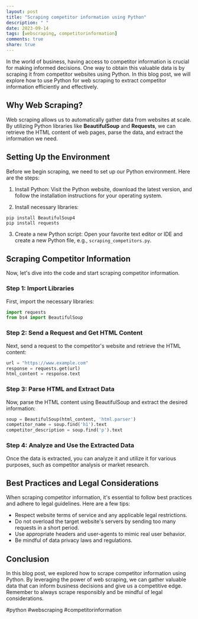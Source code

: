 ```yaml
---
layout: post
title: "Scraping competitor information using Python"
description: " "
date: 2023-09-14
tags: [webscraping, competitorinformation]
comments: true
share: true
---
```


In the world of business, having access to competitor information is crucial for making informed decisions. One way to obtain this valuable data is by scraping it from competitor websites using Python. In this blog post, we will explore how to use Python for web scraping to extract competitor information efficiently and effectively.

## Why Web Scraping?

Web scraping allows us to automatically gather data from websites at scale. By utilizing Python libraries like **BeautifulSoup** and **Requests**, we can retrieve the HTML content of web pages, parse the data, and extract the information we need.

## Setting Up the Environment

Before we begin scraping, we need to set up our Python environment. Here are the steps:

1. Install Python: Visit the Python website, download the latest version, and follow the installation instructions for your operating system.

2. Install necessary libraries:
```
pip install BeautifulSoup4
pip install requests
```

3. Create a new Python script: Open your favorite text editor or IDE and create a new Python file, e.g., `scraping_competitors.py`.

## Scraping Competitor Information

Now, let's dive into the code and start scraping competitor information.

### Step 1: Import Libraries

First, import the necessary libraries:
```python
import requests
from bs4 import BeautifulSoup
```

### Step 2: Send a Request and Get HTML Content

Next, send a request to the competitor's website and retrieve the HTML content:
```python
url = "https://www.example.com"
response = requests.get(url)
html_content = response.text
```

### Step 3: Parse HTML and Extract Data

Now, parse the HTML content using BeautifulSoup and extract the desired information:
```python
soup = BeautifulSoup(html_content, 'html.parser')
competitor_name = soup.find('h1').text
competitor_description = soup.find('p').text
```

### Step 4: Analyze and Use the Extracted Data

Once the data is extracted, you can analyze it and utilize it for various purposes, such as competitor analysis or market research.

## Best Practices and Legal Considerations

When scraping competitor information, it's essential to follow best practices and adhere to legal guidelines. Here are a few tips:

- Respect website terms of service and any applicable legal restrictions.
- Do not overload the target website's servers by sending too many requests in a short period.
- Use appropriate headers and user-agents to mimic real user behavior.
- Be mindful of data privacy laws and regulations.

## Conclusion

In this blog post, we explored how to scrape competitor information using Python. By leveraging the power of web scraping, we can gather valuable data that can inform business decisions and give us a competitive edge. Remember to always scrape responsibly and be mindful of legal considerations.

#python #webscraping #competitorinformation